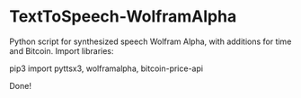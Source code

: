# TextToSpeech-WolframAlpha
Python script for synthesized speech Wolfram Alpha, with additions for time and Bitcoin.
Import libraries:

  pip3 import pyttsx3, wolframalpha, bitcoin-price-api
  
 Done!
